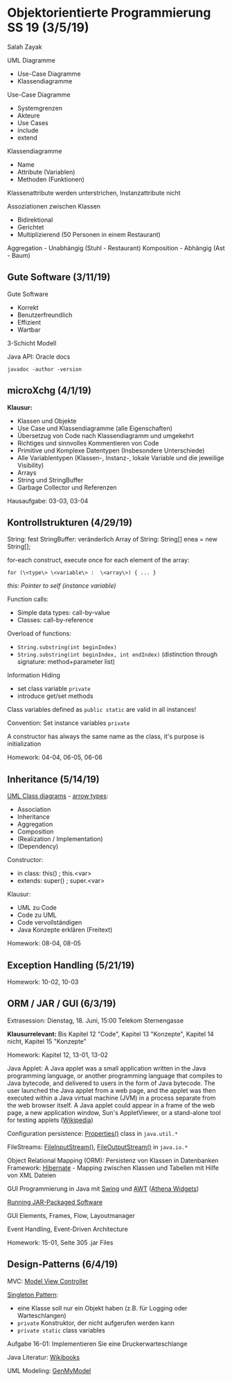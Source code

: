 
# Objektorientierte Programmierung SS 19 (3/5/19)

Salah Zayak

UML Diagramme
 - Use-Case Diagramme
 - Klassendiagramme
 
 Use-Case Diagramme
 - Systemgrenzen
 - Akteure
 - Use Cases
 - include
 - extend
 
 Klassendiagramme
 - Name
 - Attribute (Variablen)
 - Methoden (Funktionen)

Klassenattribute werden unterstrichen, Instanzattribute nicht

Assoziationen zwischen Klassen
- Bidirektional
- Gerichtet
- Multiplizierend (50 Personen in einem Restaurant)

Aggregation - Unabhängig (Stuhl - Restaurant)
Komposition - Abhängig (Ast - Baum)

## Gute Software (3/11/19)
 
 Gute Software
 - Korrekt
 - Benutzerfreundlich
 - Effizient
 - Wartbar
 
 3-Schicht Modell 

Java API: Oracle docs

    javadoc -author -version
    

## microXchg (4/1/19)

  **Klausur:**
- Klassen und Objekte  
- Use Case und Klassendiagramme (alle Eigenschaften)  
- Übersetzug von Code nach Klassendiagramm und umgekehrt  
- Richtiges und sinnvolles Kommentieren von Code  
- Primitive und Komplexe Datentypen (Insbesondere Unterschiede)  
- Alle Variablentypen (Klassen-, Instanz-, lokale Variable und die jeweilige Visibility)  
- Arrays  
- String und StringBuffer  
- Garbage Collector und Referenzen

Hausaufgabe: 03-03, 03-04

## Kontrollstrukturen (4/29/19)

String: fest
StringBuffer: veränderlich
Array of String: String[] enea = new String[];

for-each construct, execute once for each element of the array:

    for (\<type\> \<variable\> :  \<array\>) { ... }

*this: Pointer to self (instance variable)*

Function calls:
- Simple data types: call-by-value
- Classes: call-by-reference

Overload of functions:
- `String.substring(int beginIndex)`
- `String.substring(int beginIndex, int endIndex)`
(distinction through signature: method+parameter list)

Information Hiding
- set class variable `private`
- introduce get/set methods

Class variables defined as `public static` are valid in all instances!

Convention: Set instance variables `private`

A constructor has always the same name as the class, it's purpose is initialization

Homework: 04-04, 06-05, 06-06

## Inheritance (5/14/19)

[UML Class diagrams](https://www.codingame.com/playgrounds/503/design-patterns/uml-basics) - [arrow types](https://en.wikipedia.org/wiki/Class_diagram#/media/File:Uml_class_relation_arrows_en.svg.png):
- Association
- Inheritance
- Aggregation
- Composition
- (Realization / Implementation)
- (Dependency)

Constructor:
- in class: this() ; this.\<var\>
- extends: super() ; super.\<var\>

Klausur:
- UML zu Code
- Code zu UML
- Code vervollständigen
- Java Konzepte erklären (Freitext)

Homework: 08-04, 08-05

## Exception Handling (5/21/19)

Homework: 10-02, 10-03

## ORM / JAR / GUI (6/3/19)

Extrasession: Dienstag, 18. Juni, 15:00 Telekom Sternengasse

**Klausurrelevant:** Bis Kapitel 12 "Code", Kapitel 13 "Konzepte", Kapitel 14 nicht, Kapitel 15 "Konzepte"

Homework: Kapitel 12, 13-01, 13-02

Java Applet: A Java applet was a small application written in the Java programming language, or another programming language that compiles to Java bytecode, and delivered to users in the form of Java bytecode. The user launched the Java applet from a web page, and the applet was then executed within a Java virtual machine (JVM) in a process separate from the web browser itself. A Java applet could appear in a frame of the web page, a new application window, Sun's AppletViewer, or a stand-alone tool for testing applets ([Wikipedia](https://en.wikipedia.org/wiki/Java_applet))

Configuration persistence: [Properties()](https://www.geeksforgeeks.org/java-util-properties-class-java/) class in `java.util.*`

FileStreams: [FileInputStream()](https://www.geeksforgeeks.org/java-io-fileinputstream-class-java/), [FileOutputStream()](https://www.geeksforgeeks.org/creating-a-file-using-fileoutputstream/) in `java.io.*`

Object Relational Mapping (ORM): Persistenz von Klassen in Datenbanken
Framework: [Hibernate](https://hibernate.org/orm/what-is-an-orm/) - Mapping zwischen Klassen und Tabellen mit Hilfe von XML Dateien

GUI Programmierung in Java mit [Swing](https://www.javatpoint.com/java-swing) und [AWT](https://www.javatpoint.com/java-awt) ([Athena Widgets](https://www.x.org/releases/X11R7.7/doc/libXaw/libXaw.html))

[Running JAR-Packaged Software](https://docs.oracle.com/javase/tutorial/deployment/jar/run.html)

GUI Elements, Frames, Flow, Layoutmanager

Event Handling, Event-Driven Architecture

Homework: 15-01, Seite 305 .jar Files

## Design-Patterns (6/4/19)

MVC: [Model View Controller](https://www.tutorialspoint.com/design_pattern/mvc_pattern.htm) 

[Singleton Pattern](https://www.geeksforgeeks.org/singleton-class-java/):
- eine Klasse soll nur ein Objekt haben (z.B. für Logging oder Warteschlangen)
- `private` Konstruktor, der nicht aufgerufen werden kann
- `private static` class variables

Aufgabe 16-01: Implementieren Sie eine Druckerwarteschlange

Java Literatur: [Wikibooks](https://en.wikibooks.org/wiki/Subject:Java_programming_language)

UML Modeling: [GenMyModel](https://www.genmymodel.com/)

<!--stackedit_data:
eyJoaXN0b3J5IjpbLTYxNTg0ODA5NSwtMjA0OTQ0NTIxOCwyMD
YwMzg0MjE1LDczNTcwODI3NCwtOTEwMzkzOTAzLC0xNzU2NDAz
MTkyLC0xMTYzNTQzMTg1LC0xMDQxNTE3NjUxLDEwMDY5MjA2Nz
QsLTEyNDQwMDM0MjksNjU3NTMxNjQ1LDE3NDQ3MjE4MjYsLTk2
MTc5MDk1MSwtMjM5MDU5NzQxLDczMDk5ODExNl19
-->